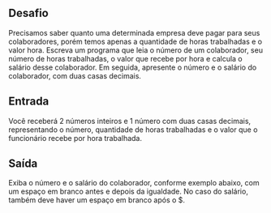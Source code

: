 ## Desafio

Precisamos saber quanto uma determinada empresa deve pagar para seus
colaboradores, porém temos apenas a quantidade de horas trabalhadas e o valor
hora. Escreva um programa que leia o número de um colaborador, seu número de
horas trabalhadas, o valor que recebe por hora e calcula o salário desse
colaborador. Em seguida, apresente o número e o salário do colaborador, com
duas casas decimais.

## Entrada
Você receberá 2 números inteiros e 1 número com duas casas decimais,
representando o número, quantidade de horas trabalhadas e o valor que o
funcionário recebe por hora trabalhada.


## Saída
Exiba o número e o salário do colaborador, conforme exemplo abaixo, com um
espaço em branco antes e depois da igualdade. No caso do salário, também deve
haver um espaço em branco após o $.
